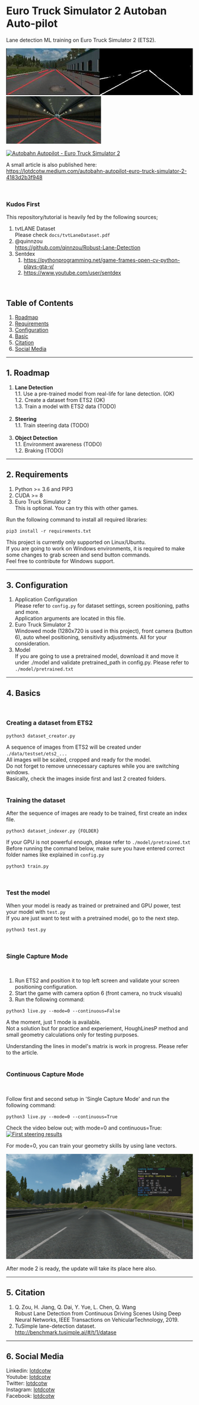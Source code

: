 # Euro Truck Simulator 2 Autoban Auto-pilot

Lane detection ML training on Euro Truck Simulator 2 (ETS2).

![Lane Detection](./docs/lanedetection.jpg)
![ETS2 Lane Detection](./docs/ets2ld.gif)

[![Autobahn Autopilot - Euro Truck Simulator 2](https://img.youtube.com/vi/Z6SmvN5DgiY/0.jpg)](https://www.youtube.com/watch?v=Z6SmvN5DgiY)  


A small article is also published here: https://lotdcotw.medium.com/autobahn-autopilot-euro-truck-simulator-2-4183d2b3f948

<br />

### Kudos First
This repository/tutorial is heavily fed by the following sources;  
1. tvtLANE Dataset  
Please check `docs/tvtLaneDataset.pdf`
2. @quinnzou  
https://github.com/qinnzou/Robust-Lane-Detection
3. Sentdex  
    1. https://pythonprogramming.net/game-frames-open-cv-python-plays-gta-v/  
    2. https://www.youtube.com/user/sentdex


<br />

## Table of Contents
1. [Roadmap](#roadmap)
2. [Requirements](reqs)
3. [Configuration](config)
4. [Basic](basics)
5. [Citation](citation)
7. [Social Media](social)

---

<a name="roadmap"></a>

## 1. Roadmap
1. **Lane Detection**  
    1.1. Use a pre-trained model from real-life for lane detection. (OK)  
    1.2. Create a dataset from ETS2  (OK)  
    1.3. Train a model with ETS2 data  (TODO)  
    <br />
2. **Steering**  
    1.1. Train steering data (TODO)  
    <br />
3. **Object Detection**  
    1.1. Environment awareness (TODO)  
    1.2. Braking (TODO)  

---

<a name="reqs"></a>

## 2. Requirements
1. Python >= 3.6 and PIP3  
2. CUDA >= 8
3. Euro Truck Simulator 2  
This is optional. You can try this with other games.

Run the following command to install all required libraries:  
```
pip3 install -r requirements.txt
```

This project is currently only supported on Linux/Ubuntu.    
If you are going to work on Windows environments, it is required to make some changes to grab screen and send button commands.  
Feel free to contribute for Windows support.

---

<a name="config"></a>

## 3. Configuration
1. Application Configuration  
Please refer to `config.py` for dataset settings, screen positioning, paths and more.  
Application arguments are located in this file.
2. Euro Truck Simulator 2  
Windowed mode (1280x720 is used in this project), front camera (button 6), auto wheel positioning, sensitivity adjustments. All for your consideration.  
3. Model  
If you are going to use a pretrained model, download it and move it under ./model and validate pretrained_path in config.py. Please refer to `./model/pretrained.txt`

---

<a name="basics"></a>

## 4. Basics
<br/>

### Creating a dataset from ETS2
```
python3 dataset_creator.py
```
A sequence of images from ETS2 will be created under ```./data/testset/ets2_...```  
All images will be scaled, cropped and ready for the model.  
Do not forget to remove unnecessary captures while you are switching windows.  
Basically, check the images inside first and last 2 created folders.
<br/>
<br/>

### Training the dataset
After the sequence of images are ready to be trained, first create an index file.
```
python3 dataset_indexer.py {FOLDER}
```
If your GPU is not powerful enough, please refer to `./model/pretrained.txt`  
Before running the command below, make sure you have entered correct folder names like explained in `config.py`  
```
python3 train.py
```
<br/>

### Test the model
When your model is ready as trained or pretrained and GPU power, test your model with `test.py`  
If you are just want to test with a pretrained model, go to the next step.
```
python3 test.py
```  
<br/>

### Single Capture Mode
<br/>

1. Run ETS2 and position it to top left screen and validate your screen positioning configuration.
2. Start the game with camera option 6 (front camera, no truck visuals)
3. Run the following command:
```
python3 live.py --mode=0 --continuous=False
```
A the moment, just 1 mode is available.  
Not a solution but for practice and experiement, HoughLinesP method and small geometry calculations only for testing purposes.  

Understanding the lines in model's matrix is work in progress. Please refer to the article.  
<br/>

### Continuous Capture Mode
<br/>

Follow first and second setup in 'Single Capture Mode' and run the following command:  
```
python3 live.py --mode=0 --continuous=True
```

Check the video below out; with mode=0 and continuous=True:  
[![First steering results](https://img.youtube.com/vi/6AIwDh3W-g0/0.jpg)](https://youtu.be/6AIwDh3W-g0)  

For mode=0, you can train your geometry skills by using lane vectors.


![mode=0](./docs/cover.png)


After mode 2 is ready, the update will take its place here also.  

---

<a name="citation"></a>

## 5. Citation
1. Q. Zou, H. Jiang, Q. Dai, Y. Yue, L. Chen, Q. Wang  
Robust Lane Detection from Continuous Driving Scenes Using Deep Neural Networks, IEEE Transactions on VehicularTechnology, 2019.  
2. TuSimple lane-detection dataset.  http://benchmark.tusimple.ai/#/t/1/datase


---

<a name="social"></a>

## 6. Social Media
Linkedin: [lotdcotw](https://www.linkedin.com/in/lotdcotw/)  
Youtube: [lotdcotw](https://www.youtube.com/channel/UCWh19xX-0WBvzrlEG5gYh-Q)  
Twitter: [lotdcotw](https://twitter.com/lotdcotw)  
Instagram: [lotdcotw](https://instagram.com/lotdcotw)  
Facebook: [lotdcotw](https://www.facebook.com/lotdcotw/)  
